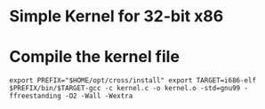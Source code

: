 # Simple Kernel for 32-bit x86

# Compile the kernel file

`
export PREFIX="$HOME/opt/cross/install"
export TARGET=i686-elf
$PREFIX/bin/$TARGET-gcc -c kernel.c -o kernel.o -std=gnu99 -ffreestanding -O2 -Wall -Wextra
`